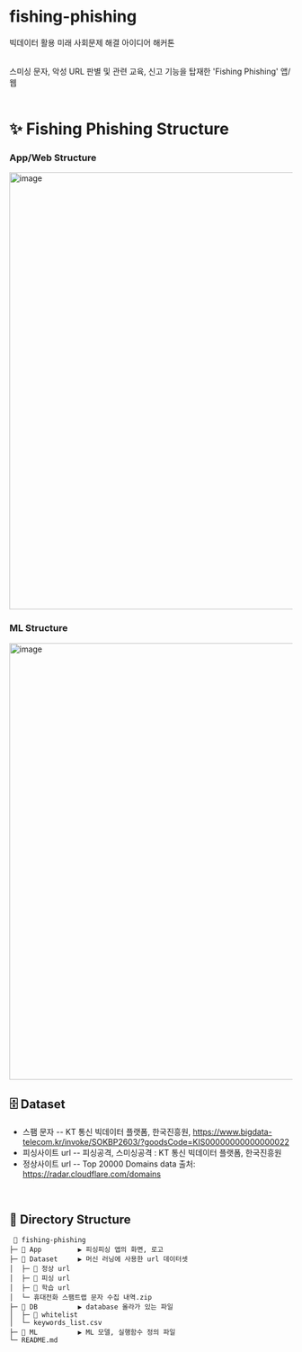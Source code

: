 # fishing-phishing

빅데이터 활용 미래 사회문제 해결 아이디어 해커톤 <br><br>

스미싱 문자, 악성 URL 판별 및 관련 교육, 신고 기능을 탑재한 'Fishing Phishing' 앱/웹 <br><br>

# ✨ Fishing Phishing Structure

### App/Web Structure
<img width="777" alt="image" src="https://github.com/dmsquf03/fishing-phishing/assets/99008137/6f67057e-6a9d-4618-b1cb-6634f61d6c4c">
<br>

### ML Structure
<img width="776" alt="image" src="https://github.com/dmsquf03/fishing-phishing/assets/99008137/82c3abe0-cb76-4f13-a357-f0e4f4cd2fa3">
<br>

## 🗄️ Dataset

+ 스팸 문자
-- KT 통신 빅데이터 플랫폼, 한국진흥원, https://www.bigdata-telecom.kr/invoke/SOKBP2603/?goodsCode=KIS00000000000000022
+ 피싱사이트 url
-- 피싱공격, 스미싱공격 : KT 통신 빅데이터 플랫폼, 한국진흥원
+ 정상사이트 url
-- Top 20000 Domains data  출처: https://radar.cloudflare.com/domains
<br>

## 📂 Directory Structure

```
 📂 fishing-phishing
├─ 📂 App         ▶︎ 피싱피싱 앱의 화면, 로고
├─ 📂 Dataset     ▶︎ 머신 러닝에 사용한 url 데이터셋
│  ├─ 📂 정상 url 
│  ├─ 📂 피싱 url
│  ├─ 📂 학습 url
│  └─ 휴대전화 스팸트랩 문자 수집 내역.zip
├─ 📂 DB          ▶︎ database 올라가 있는 파일
│  ├─ 📂 whitelist
│  └─ keywords_list.csv
├─ 📂 ML          ▶︎ ML 모델, 실행함수 정의 파일
└─ README.md
```
